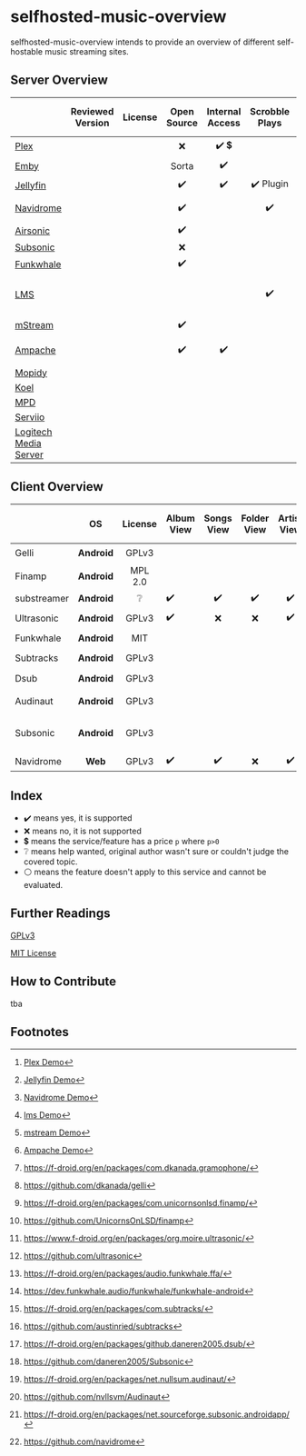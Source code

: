 # selfhosted-music-overview

selfhosted-music-overview intends to provide an overview of different self-hostable music streaming sites.




## Server Overview



|                                                              | Reviewed Version | License |    Open Source     |            Internal Access             |      Scrobble Plays       |         Can Read Tags          |         Can Write Tags         |    Subsonic API    |            Can Share Music             | Multi-User Support | Multi-Library Support |  Smart Playlists   |  Heart/ Favorites  |   5 Star Rating    |    Replay Gain     |     Transcode      | Demo                              |
| ------------------------------------------------------------ | :--------------: | :-----: | :----------------: | :------------------------------------: | :-----------------------: | :----------------------------: | :----------------------------: | :----------------: | :------------------------------------: | :----------------: | :-------------------: | :----------------: | :----------------: | :----------------: | :----------------: | :----------------: | --------------------------------- |
| [Plex](https://github.com/plexinc/)              |                  |         |        :x:         | :heavy_check_mark: :heavy_dollar_sign: |                           |       :heavy_check_mark:       |       :heavy_check_mark:       |        :x:         | :heavy_check_mark: :heavy_dollar_sign: | :heavy_check_mark: |  :heavy_check_mark:   | :heavy_check_mark: | :heavy_check_mark: |                    |                    |                    | :heavy_check_mark: [^plexdemo]                |
| [Emby](https://github.com/MediaBrowser/Emby)                 |                  |         |       Sorta        |           :heavy_check_mark:           |                           |                                |                                |                    |                                        |                    |                       |                    |                    |                    |                    |                    |                                   |
| [Jellyfin](https://jellyfin.org/)             |                  |         | :heavy_check_mark: |           :heavy_check_mark:           | :heavy_check_mark: Plugin |       :heavy_check_mark:       |       :heavy_check_mark:       |        :x:         |           :heavy_check_mark:           | :heavy_check_mark: |  :heavy_check_mark:   |        :x:         | :heavy_check_mark: |        :x:         |        :x:         | :heavy_check_mark: | :heavy_check_mark: [^jellyfindemo]              |
| [Navidrome](https://github.com/navidrome)    |                  |         | :heavy_check_mark: |                                        |    :heavy_check_mark:     |       :heavy_check_mark:       |              :x:               | :heavy_check_mark: |           :heavy_check_mark:           | :heavy_check_mark: |      :x: Future       |     :x: Future     | :heavy_check_mark: | :heavy_check_mark: | :heavy_check_mark: | :heavy_check_mark: | :heavy_check_mark: [^navidromedemo]               |
| [Airsonic](https://airsonic.github.io/)                      |                  |         | :heavy_check_mark: |                                        |                           |                                |                                |                    |                                        |                    |                       |                    |                    |                    |                    |                    |                                   |
| [Subsonic](https://github.com/subsonic)                      |                  |         |        :x:         |                                        |                           |                                |                                |                    |                                        |                    |                       |                    |                    |                    |                    |                    |                                   |
| [Funkwhale](https://funkwhale.audio/)                        |                  |         | :heavy_check_mark: |                                        |                           |                                |                                | :heavy_check_mark: |           :heavy_check_mark:           |                    |                       |                    |                    |                    |                    |                    |                                   |
| [LMS](https://github.com/epoupon/lms)                        |                  |         |                    |                                        |    :heavy_check_mark:     | :heavy_check_mark: Multi-Value | :heavy_check_mark: Multi-Value | :heavy_check_mark: |                                        | :heavy_check_mark: |                       | :heavy_check_mark: | :heavy_check_mark: |                    |                    |                    | :heavy_check_mark: [^lmsdemo]     |
| [mStream](https://mstream.io/)                               |                  |         | :heavy_check_mark: |                                        |                           |                                |                                |                    |           :heavy_check_mark:           |                    |                       |        :x:         |                    | :heavy_check_mark: | :heavy_check_mark: | :heavy_check_mark: | :heavy_check_mark: [^mstreamdemo] |
| [Ampache](https://ampache.org/)                              |                  |         | :heavy_check_mark: |           :heavy_check_mark:           |                           |       :heavy_check_mark:       | :heavy_check_mark: File or DB  | :heavy_check_mark: |                                        | :heavy_check_mark: |                       | :heavy_check_mark: | :heavy_check_mark: | :heavy_check_mark: |                    | :heavy_check_mark: | :heavy_check_mark: [^Ampachedemo]  |
| [Mopidy](https://docs.mopidy.com/)                           |                  |         |                    |                                        |                           |                                |                                |                    |                                        |                    |                       |                    |                    |                    |                    |                    |                                   |
| [Koel](https://koel.dev/)                                    |                  |         |                    |                                        |                           |                                |                                |                    |                                        |                    |                       |                    |                    |                    |                    |                    |                                   |
| [MPD](https://www.musicpd.org/)                              |                  |         |                    |                                        |                           |                                |                                |                    |                                        |                    |                       |                    |                    |                    |                    |                    |                                   |
| [Serviio](https://www.serviio.org/)                          |                  |         |                    |                                        |                           |                                |                                |                    |                                        |                    |                       |                    |                    |                    |                    |                    |                                   |
| [Logitech Media Server](https://www.mysqueezebox.com/download) |                  |         |                    |                                        |                           |                                |                                |                    |                                        |                    |                       |                    |                    |                    |                    |                    |                                   |



[^plexdemo]: [Plex Demo](https://app.plex.tv/desktop/#!/)
[^jellyfindemo]: [Jellyfin Demo](https://demo.jellyfin.org/)
[^navidromedemo]: [Navidrome Demo](https://www.navidrome.org/demo/)
[^lmsdemo]: [lms Demo](https://lms.demo.poupon.io/)
[^mstreamdemo]: [mstream Demo](https://demo.mstream.io/?)
[^Ampachedemo]: [Ampache Demo](https://ampache.org/demo.html)


## Client Overview

|                                                              |     OS      | License | Album View         |     Songs View     |    Folder View     |    Artist View     |     Genre View     |    Decade View     |     Year View      |  Playlist Support  |  Most Played Song  | Most Played Album  | Recently Played Song | Recently Played Album | Recently Added Song | Recently Added Album |    Offline Mode    |   Download Music   |      Podcasts      | Last.FM Scrobbling |   Similar Songs    |  Artist Top Songs  |    Shuffle Play    | Favourites / Starred / Bookmark |      5 Stars       |  Search function   | Chromecast Support | Android Auto |        mp3         |        opus        |        flac        |     Dark Mode      |     Themeable      |    Open Source     |        free        | Smart Recommendations | f-droid                                 | Source Code                  |  Reviewed Version  |
| ------------------------------------------------------------ | :---------: | :-----: | ------------------ | :----------------: | :----------------: | :----------------: | :----------------: | :----------------: | :----------------: | :----------------: | :----------------: | :----------------: | :------------------: | :-------------------: | :-----------------: | :------------------: | :----------------: | :----------------: | :----------------: | :----------------: | :----------------: | :----------------: | :----------------: | :-----------------------------: | :----------------: | :----------------: | :----------------: | :----------: | :----------------: | :----------------: | :----------------: | :----------------: | :----------------: | :----------------: | :----------------: | :-------------------: | --------------------------------------- | ----------------------------------- | :----------------: |
| Gelli                                                        | **Android** |  GPLv3  |                    |                    |                    |                    |                    |                    |                    |                    |                    |                    |                      |                       |                     |                      |                    |                    |                    |                    |                    |                    |                    |                                 |                    |                    |                    |              |                    |                    |                    |                    |                    | :heavy_check_mark: | :heavy_check_mark: |                       | :heavy_check_mark: [^fdroid-gelii]      | github [^github-gelli] |       1.3.2        |
| Finamp                                                       | **Android** | MPL 2.0 |                    |                    |                    |                    |                    |                    |                    |                    |                    |                    |                      |                       |                     |                      |                    |                    |                    |                    |                    |                    |                    |                                 |                    |                    |                    |              |                    |                    |                    |                    |                    | :heavy_check_mark: | :heavy_check_mark: |                       | :heavy_check_mark: [^fdroid-finamp]     | github  [^github-finamp] |       0.5.1        |
| substreamer | **Android** | :grey_question: | :heavy_check_mark: | :heavy_check_mark: | :heavy_check_mark: | :heavy_check_mark: |                    | :heavy_check_mark: |        :x:         | :heavy_check_mark: |                    |                    |                      |                       |                     |                      | :heavy_check_mark: | :heavy_check_mark: | :heavy_check_mark: | :heavy_check_mark: | :heavy_check_mark: | :heavy_check_mark: | :heavy_check_mark: |       :heavy_check_mark:        |        :x:         | :heavy_check_mark: |                    |              | :heavy_check_mark: | :heavy_check_mark: |         ?          | :heavy_check_mark: |        :x:         |        :x:         | :heavy_check_mark: |  :heavy_check_mark:   | :x: | :x: |       0.5.1        |
| Ultrasonic                                                   | **Android** | GPLv3 | :heavy_check_mark: |        :x:         |        :x:         | :heavy_check_mark: |        :x:         |        :x:         | :heavy_check_mark: | :heavy_check_mark: |        :x:         | :heavy_check_mark: |         :x:          |  :heavy_check_mark:   |         :x:         |  :heavy_check_mark:  |        :x:         | :heavy_check_mark: |                    | :heavy_check_mark: |                    |                    | :heavy_check_mark: |       :heavy_check_mark:        | :heavy_check_mark: | :heavy_check_mark: |        :x:         |     :x:      | :heavy_check_mark: |                    | :heavy_check_mark: | :heavy_check_mark: |                    | :heavy_check_mark: | :heavy_check_mark: |                       | :heavy_check_mark: [^fdroid-ultrasonic] | github [^github-ultrasonic] |       2.23.1       |
| Funkwhale                                        | **Android** | MIT |                    |                    |                    |                    |                    |                    |                    |                    |                    |                    |                      |                       |                     |                      |                    |                    |                    |                    |                    |                    |                    |                                 |                    |                    |                    |              |                    |                    |                    |                    |                    | :heavy_check_mark: | :heavy_check_mark: |                       | :heavy_check_mark: [^fdroid-funkwhale] | gitlab [^gitlab-funkwhale] | 0.1.4 |
| Subtracks                                                    | **Android** | GPLv3 |                    |                    |                    |                    |                    |                    |                    |                    |                    |                    |                      |                       |                     |                      |                    |                    |                    |                    |                    |                    |                    |                                 |                    |                    |                    |              |                    |                    |                    |                    |                    | :heavy_check_mark: | :heavy_check_mark: |                       | :heavy_check_mark: [^fdroid-subtracks] | github [^github-subtracks] | 1.0.1 |
| Dsub                                                         | **Android** | GPLv3 |                    |                    |                    |                    |                    |                    |                    |                    |                    |                    |                      |                       |                     |                      |                    |                    |                    |                    |                    |                    |                    |                                 |                    |                    | :heavy_check_mark: |              |                    |                    |                    |                    |                    | :heavy_check_mark: | :heavy_check_mark: |                       | :heavy_check_mark: [^fdroid-dsub] | github [^github-dsub] |       5.5.2        |
| Audinaut                                                     | **Android** | GPLv3 |                    |                    |                    |                    |                    |                    |                    |                    |                    |                    |                      |                       |                     |                      |                    |                    |                    |                    |                    |                    |                    |                                 |                    |                    |                    |              |                    |                    |                    |                    |                    | :heavy_check_mark: | :heavy_check_mark: |                       | :heavy_check_mark: [^fdroid-audinaut] | github [^github-audinaut] | 0.5.1 (202) |
| Subsonic                                                     | **Android** | GPLv3 |                    |                    |                    |                    |                    |                    |                    |                    |                    |                    |                      |                       |                     |                      |                    |                    |                    |                    |                    |                    |                    |                                 |                    |                    |                    |              |                    |                    |                    |                    |                    | :heavy_check_mark: | :heavy_check_mark: |                       | :heavy_check_mark: [^fdroid-subsonic] | sourceforge [^sourceforge-subsonic] | 4.4 (59) |
| Navidrome                    |   **Web**   |  GPLv3  | :heavy_check_mark: | :heavy_check_mark: |        :x:         | :heavy_check_mark: | :heavy_check_mark: |        :x:         | :heavy_check_mark: | :heavy_check_mark: | :heavy_check_mark: | :heavy_check_mark: |  :heavy_check_mark:  |  :heavy_check_mark:   | :heavy_check_mark:  |  :heavy_check_mark:  |        :x:         | :heavy_check_mark: |        :x:         | :heavy_check_mark: |        :x:         |        :x:         | :heavy_check_mark: |       :heavy_check_mark:        |        :x:         | :heavy_check_mark: |                    |              | :heavy_check_mark: | :heavy_check_mark: | :heavy_check_mark: | :heavy_check_mark: | :heavy_check_mark: | :heavy_check_mark: | :heavy_check_mark: |          :x:          | :white_circle: | github [^github-navidrome] | 0.46.0 |

[^fdroid-gelii]: https://f-droid.org/en/packages/com.dkanada.gramophone/
[^github-gelli]: https://github.com/dkanada/gelli
[^fdroid-finamp]: https://f-droid.org/en/packages/com.unicornsonlsd.finamp/
[^github-finamp]: https://github.com/UnicornsOnLSD/finamp
[^fdroid-ultrasonic]: https://www.f-droid.org/en/packages/org.moire.ultrasonic/
[^github-finamp]: https://github.com/UnicornsOnLSD/finamp

[^github-ultrasonic]: https://github.com/ultrasonic
[^gplay-substreamer]: https://play.google.com/store/apps/details?id=com.ghenry22.substream2&hl=en&gl=US
[^gitlab-funkwhale]: https://dev.funkwhale.audio/funkwhale/funkwhale-android
[^fdroid-subtracks]: https://f-droid.org/en/packages/com.subtracks/
[^github-subtracks]: https://github.com/austinried/subtracks
[^fdroid-dsub]: https://f-droid.org/en/packages/github.daneren2005.dsub/
[^github-dsub]: https://github.com/daneren2005/Subsonic
[^fdroid-audinaut]: https://f-droid.org/en/packages/net.nullsum.audinaut/
[^github-audinaut]: https://github.com/nvllsvm/Audinaut
[^fdroid-subsonic]: https://f-droid.org/en/packages/net.sourceforge.subsonic.androidapp/

[ sourceforge-subsonic]: https://sourceforge.net/projects/subsonic/

[^github-navidrome]: https://github.com/navidrome





[^website-subsonic]: http://www.subsonic.org/pages/index.jsp
[^website-funkwhale]: https://funkwhale.audio/
[^fdroid-funkwhale]: https://f-droid.org/en/packages/audio.funkwhale.ffa/









## Index

- :heavy_check_mark: means yes, it is supported
- :x: means no, it is not supported
- :heavy_dollar_sign: means the service/feature has a price `p` where `p>0` 
- :grey_question: means help wanted, original author wasn't sure or couldn't judge the covered topic.
- :white_circle: means the feature doesn't apply to this service and cannot be evaluated.

## Further Readings

[GPLv3](https://www.gnu.org/licenses/gpl-3.0.en.html)

[MIT License](https://mit-license.org/)

## How to Contribute

tba

## Footnotes

